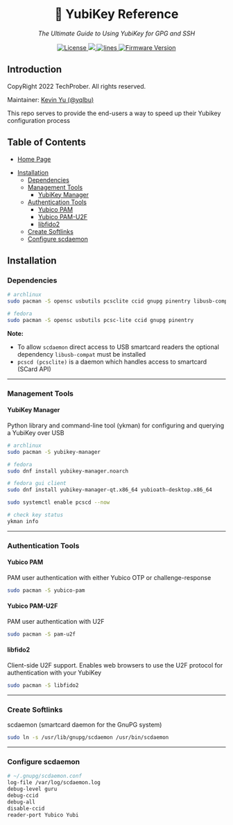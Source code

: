 <h1 align="center">🔐 YubiKey Reference</h1>
<p align="center">
    <em>The Ultimate Guide to Using YubiKey for GPG and SSH</em>
</p>

<p align="center">
    <a href="https://github.com/TechProber/yubikey-reference/blob/master/LICENSE">
      <img src="https://img.shields.io/github/license/TechProber/yubikey-reference?color=critical" alt="License"/>
    </a>
    <a href="https://hits.seeyoufarm.com">
      <img src="https://hits.seeyoufarm.com/api/count/incr/badge.svg?url=https%3A%2F%2Fgithub.com%2FTechProber%2Fyubikey-reference&count_bg=%235322B2&title_bg=%23555555&icon=&icon_color=%23E7E7E7&title=hits&edge_flat=false"/>
    </a>
    <a href="https://img.shields.io/tokei/lines/github/TechProber/yubikey-reference?color=orange">
      <img src="https://img.shields.io/tokei/lines/github/TechProber/yubikey-reference?color=orange" alt="lines">
    </a>
    <a href="https://www.yubico.com/blog/yubikey-firmware-update-yubikey-5-series-with-firmware-5-4/">
        <img src="https://img.shields.io/badge/yubikey--firmware-v5.4.3-brightgreen" alt="Firmware Version">
    </a>
</p>

## Introduction

CopyRight 2022 TechProber. All rights reserved.

Maintainer: [ Kevin Yu (@yqlbu) ](https://github.com/yqlbu)

This repo serves to provide the end-users a way to speed up their Yubikey configuration process

## Table of Contents

- [Home Page](https://github.com/TechProber/yubikey-reference)
<!-- vim-markdown-toc GFM -->

* [Installation](#installation)
  * [Dependencies](#dependencies)
  * [Management Tools](#management-tools)
    * [YubiKey Manager](#yubikey-manager)
  * [Authentication Tools](#authentication-tools)
    * [Yubico PAM](#yubico-pam)
    * [Yubico PAM-U2F](#yubico-pam-u2f)
    * [libfido2](#libfido2)
  * [Create Softlinks](#create-softlinks)
  * [Configure scdaemon](#configure-scdaemon)

<!-- vim-markdown-toc -->

## Installation

### Dependencies

```bash
# archlinux
sudo pacman -S opensc usbutils pcsclite ccid gnupg pinentry libusb-compat

# fedora
sudo pacman -S opensc usbutils pcsc-lite ccid gnupg pinentry
```

**Note:**

- To allow `scdaemon` direct access to USB smartcard readers the optional dependency `libusb-compat` must be installed
- `pcscd (pcsclite)` is a daemon which handles access to smartcard (SCard API)

---

### Management Tools

#### YubiKey Manager

Python library and command-line tool (ykman) for configuring and querying a YubiKey over USB

```bash
# archlinux
sudo pacman -S yubikey-manager

# fedora
sudo dnf install yubikey-manager.noarch

# fedora gui client
sudo dnf install yubikey-manager-qt.x86_64 yubioath-desktop.x86_64

sudo systemctl enable pcscd --now

# check key status
ykman info
```

---

### Authentication Tools

#### Yubico PAM

PAM user authentication with either Yubico OTP or challenge-response

```bash
sudo pacman -S yubico-pam
```

#### Yubico PAM-U2F

PAM user authentication with U2F

```bash
sudo pacman -S pam-u2f
```

#### libfido2

Client-side U2F support. Enables web browsers to use the U2F protocol for authentication with your YubiKey

```bash
sudo pacman -S libfido2
```

---

### Create Softlinks

scdaemon (smartcard daemon for the GnuPG system)

```bash
sudo ln -s /usr/lib/gnupg/scdaemon /usr/bin/scdaemon
```

---

### Configure scdaemon

```bash
# ~/.gnupg/scdaemon.conf
log-file /var/log/scdaemon.log
debug-level guru
debug-ccid
debug-all
disable-ccid
reader-port Yubico Yubi
```
